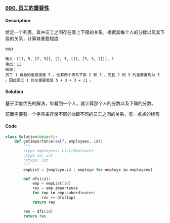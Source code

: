 ### [690. 员工的重要性](https://leetcode-cn.com/problems/employee-importance/)

#### Description 

给定一个列表，其中员工之间存在着上下级的关系，根据其每个人的分数以及其下级的关系，计算其重要程度

exp

```shell
输入：[[1, 5, [2, 3]], [2, 3, []], [3, 3, []]], 1
输出：11
解释：
员工 1 自身的重要度是 5 ，他有两个直系下属 2 和 3 ，而且 2 和 3 的重要度均为 3 。因此员工 1 的总重要度是 5 + 3 + 3 = 11 。
```



#### Solution

基于深度优先的解法，每看到一个人，就计算那个人的分数以及下属的分数。

前面需要有一个字典来存储不同的id跟不同的员工之间的关系，有一点点的绕弯



#### Code

```python
class Solution(object):
    def getImportance(self, employees, id):
        """
        :type employees: List[Employee]
        :type id: int
        :rtype: int
        """
        empList = {employe.id : employe for employe in employees}

        def dfs(id):
            emp = empList[id]
            res = emp.importance
            for tmp in emp.subordinates:
                res += dfs(tmp)
            return res 

        res = dfs(id)
        return res 
```

